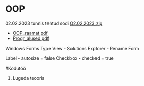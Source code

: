 # OOP

02.02.2023 tunnis tehtud sodi
[02.02.2023.zip](https://github.com/AlvinKask/OOP/files/10567249/02.02.2023.zip)



- [OOP_raamat.pdf](https://github.com/AlvinKask/OOP/files/10565809/OOP_raamat.pdf)
- [Progr_alused.pdf](https://github.com/AlvinKask/OOP/files/10565910/Progr_alused.pdf)

Windows Forms Type
View - Solutions Explorer - Rename Form

Label - autosize = false
Checkbox - checked = true

#Kodutöö
1. Lugeda teooria

